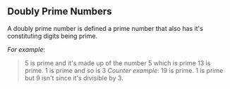 ## Doubly Prime Numbers

A doubly prime number is defined a prime number that also has  it's constituting digits being prime.

*For example*:
  > 5 is prime and it's made up of the number 5 which is prime
  > 13 is prime. 1 is prime and so is 3
  > *Counter example*: 19 is prime.  1 is prime but 9 isn't since it's divisible by 3.
